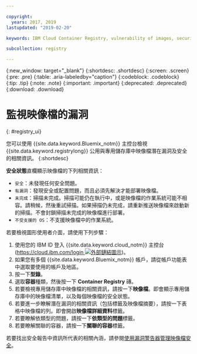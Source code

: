 ```yaml
---

copyright:
  years: 2017, 2019
lastupdated: "2019-02-20"

keywords: IBM Cloud Container Registry, vulnerability of images, security of images, security issues

subcollection: registry

---
```


{:new_window: target="_blank"}
{:shortdesc: .shortdesc}
{:screen: .screen}
{:pre: .pre}
{:table: .aria-labeledby="caption"}
{:codeblock: .codeblock}
{:tip: .tip}
{:note: .note}
{:important: .important}
{:deprecated: .deprecated}
{:download: .download}

# 監視映像檔的漏洞
{: #registry_ui}

您可以使用 {{site.data.keyword.Bluemix_notm}} 主控台檢視 {{site.data.keyword.registrylong}} 公用與專用儲存庫中映像檔潛在漏洞及安全的相關資訊。
{:shortdesc}

**安全狀態**直欄顯示映像檔的下列相關資訊：

- `安全`：未發現任何安全問題。
- `有漏洞`：發現安全或配置問題，而且必須先解決才能部署映像檔。
- `未完成`：掃描未完成。掃描可能仍在執行中，或是映像檔的作業系統可能不相容。請稍候，然後重試掃描。如果掃描仍未完成，請重新推送映像檔來啟動新的掃描。不會封鎖掃描未完成的映像檔進行部署。
- `不受支援的 OS`：不支援映像檔中的作業系統。

若要檢視圖形使用者介面，請使用下列步驟：

1. 使用您的 IBM ID 登入 {{site.data.keyword.cloud_notm}} 主控台 ([https://cloud.ibm.com/login ![外部鏈結圖示](../../icons/launch-glyph.svg "外部鏈結圖示")](https://cloud.ibm.com/login))。
2. 如果您有多個 {{site.data.keyword.Bluemix_notm}} 帳戶，請從帳戶功能表中選取要使用的帳戶及地區。
3. 按一下**型錄**。
4. 選取**容器**種類，然後按一下 **Container Registry** 磚。
5. 若要檢視專用儲存庫中映像檔的相關資訊，請按一下**映像檔**。即會顯示專用儲存庫中的映像檔清單，以及每個映像檔的安全狀態。
6. 若要進一步瞭解潛在漏洞的相關資訊（包括標籤及映像檔摘要），請按一下表格中映像檔的列。即會開啟**映像檔詳細資料**標籤。
7. 若要瞭解依類型的問題，請按一下**依類型的問題**標籤。
8. 若要瞭解關聯的容器，請按一下**關聯的容器**標籤。

若要找出安全報告中資訊所代表的相關內涵，請參閱[使用漏洞警告器管理映像檔安全](/docs/services/va/va_index.html)。
